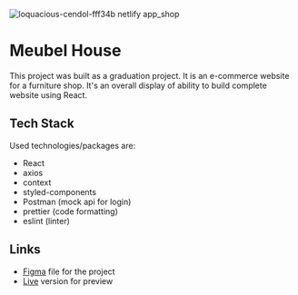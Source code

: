 ![loquacious-cendol-fff34b netlify app_shop](https://user-images.githubusercontent.com/86876940/227363085-c26d6b78-55e0-4334-a05a-f43c4e48c934.png)

# Meubel House
This project was built as a graduation project. It is an e-commerce website for a furniture shop. It's an overall display of ability to build complete website using React.

## Tech Stack
Used technologies/packages are:
* React
* axios
* context
* styled-components
* Postman (mock api for login)
* prettier (code formatting)
* eslint (linter)

## Links
* [Figma](https://www.figma.com/file/bvYj30y0b85V2xNTPadlwn/FE6-Final-Project?node-id=0-1&t=iddD6kGbOBLMVQ17-0) file for the project
* [Live](https://loquacious-cendol-fff34b.netlify.app/) version for preview
